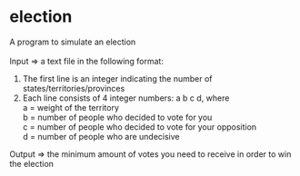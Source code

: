 # election
A program to simulate an election <br />
<br />
Input => a text file in the following format: <br />
1. The first line is an integer indicating the number of states/territories/provinces <br />
2. Each line consists of 4 integer numbers: a b c d, where <br />
   a = weight of the territory <br />
   b = number of people who decided to vote for you <br />
   c = number of people who decided to vote for your opposition <br />
   d = number of people who are undecisive <br />

Output => the minimum amount of votes you need to receive in order to win the election
